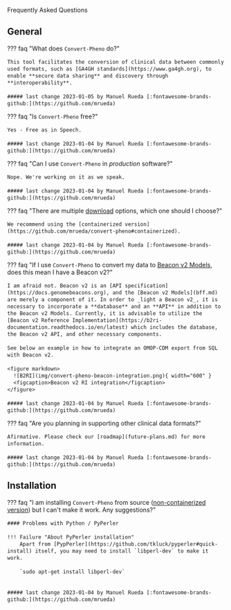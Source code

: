 Frequently Asked Questions

## General

??? faq "What does `Convert-Pheno` do?"

    This tool facilitates the conversion of clinical data between commonly used formats, such as [GA4GH standards](https://www.ga4gh.org), to enable **secure data sharing** and discovery through **interoperability**.

    ##### last change 2023-01-05 by Manuel Rueda [:fontawesome-brands-github:](https://github.com/mrueda)


??? faq "Is `Convert-Pheno` free?"

    Yes - Free as in Speech. 

    ##### last change 2023-01-04 by Manuel Rueda [:fontawesome-brands-github:](https://github.com/mrueda)


??? faq "Can I use `Convert-Pheno` in _production_ software?"

    Nope. We're working on it as we speak.

    ##### last change 2023-01-04 by Manuel Rueda [:fontawesome-brands-github:](https://github.com/mrueda)

??? faq "There are multiple [download](download-and-installation.md) options, which one should I choose?"

    We recommend using the [containerized version](https://github.com/mrueda/convert-pheno#containerized).
 
    ##### last change 2023-01-04 by Manuel Rueda [:fontawesome-brands-github:](https://github.com/mrueda)

??? faq "If I use `Convert-Pheno` to convert my data to [Beacon v2 Models](bff.md), does this mean I have a Beacon v2?"

    I am afraid not. Beacon v2 is an [API specification](https://docs.genomebeacons.org), and the [Beacon v2 Models](bff.md) are merely a component of it. In order to _light a Beacon v2_, it is necessary to incorporate a **database** and an **API** in addition to the Beacon v2 Models. Currently, it is advisable to utilize the [Beacon v2 Reference Implementation](https://b2ri-documentation.readthedocs.io/en/latest) which includes the database, the Beacon v2 API, and other necessary components.

    See below an example in how to integrate an OMOP-CDM export from SQL with Beacon v2.

    <figure markdown>
      ![B2RI](img/convert-pheno-beacon-integration.png){ width="600" }
      <figcaption>Beacon v2 RI integration</figcaption>
    </figure>

    ##### last change 2023-01-04 by Manuel Rueda [:fontawesome-brands-github:](https://github.com/mrueda)

??? faq "Are you planning in supporting other clinical data formats?"

    Afirmative. Please check our [roadmap](future-plans.md) for more information.

    ##### last change 2023-01-04 by Manuel Rueda [:fontawesome-brands-github:](https://github.com/mrueda)

## Installation

??? faq "I am installing `Convert-Pheno` from source ([non-containerized version](https://github.com/mrueda/convert-pheno#non-containerized)) but I can't make it work. Any suggestions?"

    #### Problems with Python / PyPerler

    !!! Failure "About PyPerler installation"
        Apart from [PypPerler](https://github.com/tkluck/pyperler#quick-install) itself, you may need to install `libperl-dev` to make it work.

        `sudo apt-get install libperl-dev`


    ##### last change 2023-01-04 by Manuel Rueda [:fontawesome-brands-github:](https://github.com/mrueda)
